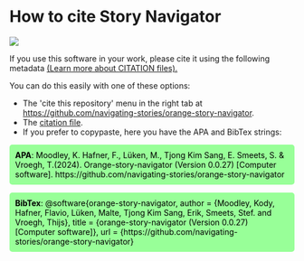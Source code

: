 <style>
.mint-green-code-block {
    background-color: #98FF98; /* Mint green background */
    color: black;              /* Black text color */
    padding: 10px;             /* Padding around the text */
    border-radius: 5px;        /* Rounded corners */
}
.mint-green-code-block b {
    font-weight: bold;         /* Bold text */
}
</style>


How to cite Story Navigator
=======
![](../../doc/widgets/images/storynavigator_logo_small.png)


If you use this software in your work, please cite it using the following metadata [(Learn more about CITATION files).](https://docs.github.com/en/repositories/managing-your-repositorys-settings-and-features/customizing-your-repository/about-citation-files)

You can do this easily with one of these options:
- The 'cite this repository' menu in the right tab at https://github.com/navigating-stories/orange-story-navigator.
- The [citation file](https://github.com/navigating-stories/orange-story-navigator/blob/docs/CITATION.cff). 
- If you prefer to copypaste, here you have the APA and BibTex strings:  
<p class="mint-green-code-block">
<b>APA</b>: Moodley, K. Hafner, F., Lüken, M., Tjong Kim Sang, E. Smeets, S. & 
Vroegh, T.(2024). Orange-story-navigator (Version 0.0.27) [Computer software].
https://github.com/navigating-stories/orange-story-navigator
</p>
<p class="mint-green-code-block">
<b>BibTex</b>: @software{orange-story-navigator,
  author = {Moodley, Kody, Hafner, Flavio, Lüken, Malte, Tjong Kim Sang, Erik,
  Smeets, Stef. and Vroegh, Thijs}, title = {orange-story-navigator 
  (Version 0.0.27) [Computer software]},
  url = {https://github.com/navigating-stories/orange-story-navigator}
</p>